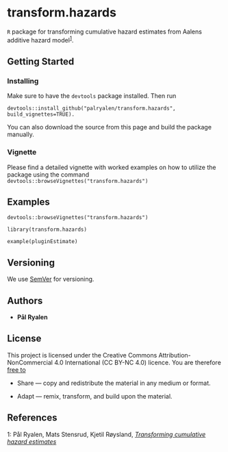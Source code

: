 # transform.hazards

```R``` package for transforming cumulative hazard estimates from Aalens additive hazard model<sup>[1](#transforming)</sup>.

## Getting Started


### Installing

Make sure to have the ``devtools`` package installed. Then run

```
devtools::install_github("palryalen/transform.hazards", build_vignettes=TRUE).
```
You can also download the source from this page and build the package manually.

### Vignette
Please find a detailed vignette with worked examples on how to utilize the package using the command ``` devtools::browseVignettes("transform.hazards") ```

## Examples

```
devtools::browseVignettes("transform.hazards")

library(transform.hazards)

example(pluginEstimate)
```

## Versioning

We use [SemVer](http://semver.org/) for versioning.

## Authors

* **Pål Ryalen**

## License

This project is licensed under the Creative Commons Attribution-NonCommercial 4.0 International (CC BY-NC 4.0) licence. You are therefore [free to](https://creativecommons.org/licenses/by-nc/4.0/)

* Share — copy and redistribute the material in any medium or format.

* Adapt — remix, transform, and build upon the material.


## References




<a name="transforming">1</a>: Pål Ryalen, Mats Stensrud, Kjetil Røysland, [*Transforming cumulative hazard estimates*](https://arxiv.org/abs/1710.07422v3)

<!---
<a name="additive_consistent">2</a>: Pål Ryalen, Mats Stensrud, Kjetil Røysland, [*The additive hazard estimator is consistent for continuous time marginal structural models*](https://arxiv.org/abs/1802.01946)
-->


